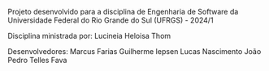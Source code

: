 Projeto desenvolvido para a disciplina de Engenharia de Software da Universidade Federal do Rio Grande do Sul (UFRGS) - 2024/1

Disciplina ministrada por: Lucineia Heloisa Thom

Desenvolvedores:
Marcus Farias
Guilherme Iepsen
Lucas Nascimento
João Pedro Telles Fava
